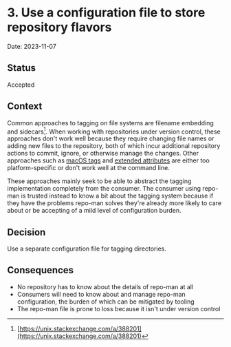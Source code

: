 # 3. Use a configuration file to store repository flavors

Date: 2023-11-07

## Status

Accepted

## Context

Common approaches to tagging on file systems are filename embedding and sidecars[^1]. When working with repositories under version control, these approaches don't work well because they require changing file names or adding new files to the repository, both of which incur additional repository actions to commit, ignore, or otherwise manage the changes. Other approaches such as [macOS tags](https://support.apple.com/guide/mac-help/tag-files-and-folders-mchlp15236/mac) and [extended attributes](https://www.man7.org/linux/man-pages/man7/xattr.7.html) are either too platform-specific or don't work well at the command line.

These approaches mainly seek to be able to abstract the tagging implementation completely from the consumer. The consumer using repo-man is trusted instead to know a bit about the tagging system because if they have the problems repo-man solves they're already more likely to care about or be accepting of a mild level of configuration burden.

## Decision

Use a separate configuration file for tagging directories.

## Consequences

- No repository has to know about the details of repo-man at all
- Consumers will need to know about and manage repo-man configuration, the burden of which can be mitigated by tooling
- The repo-man file is prone to loss because it isn't under version control

[^1]: [https://unix.stackexchange.com/a/388201](https://unix.stackexchange.com/a/388201)

